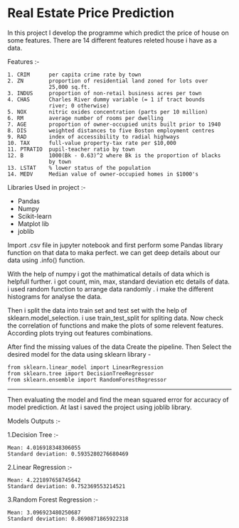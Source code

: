 
# Real Estate Price Prediction 
In this project I develop the programme which predict the price of house 
on some features. There are 14 different features releted house i have as a data. 

Features :-     

    1. CRIM      per capita crime rate by town  
    2. ZN        proportion of residential land zoned for lots over 
                 25,000 sq.ft.  
    3. INDUS     proportion of non-retail business acres per town   
    4. CHAS      Charles River dummy variable (= 1 if tract bounds 
                 river; 0 otherwise)    
    5. NOX       nitric oxides concentration (parts per 10 million)
    6. RM        average number of rooms per dwelling   
    7. AGE       proportion of owner-occupied units built prior to 1940 
    8. DIS       weighted distances to five Boston employment centres   
    9. RAD       index of accessibility to radial highways  
    10. TAX      full-value property-tax rate per $10,000   
    11. PTRATIO  pupil-teacher ratio by town    
    12. B        1000(Bk - 0.63)^2 where Bk is the proportion of blacks 
                 by town    
    13. LSTAT    % lower status of the population       
    14. MEDV     Median value of owner-occupied homes in $1000's    

Libraries Used in project :-    
* Pandas
* Numpy
* Scikit-learn
* Matplot lib
* joblib        

Import .csv file in jupyter notebook and first perform some Pandas library
function on that data to maka perfect. we can get deep details about 
our data using .info() function.    

With the help of numpy i got the mathimatical details of data 
which is helpfull further. i got count, min, max, standard deviation
etc details of data. i used random function to arrange data randomly
. i make the different histograms for analyse the data.

Then i split the data into train set and test set with the help
of sklearn.model_selection. i use train_test_split for spliting
data. Now check the correlation of functions and make the plots
of some relevent features. According plots trying out features 
combinations.   

After find the missing values of the data Create the pipeline.
Then Select the desired model for the data using sklearn library -   

    from sklearn.linear_model import LinearRegression
    from sklearn.tree import DecisionTreeRegressor
    from sklearn.ensemble import RandomForestRegressor
***
Then evaluating the model and find the mean squared error for 
accuracy of model prediction. At last i saved the project 
using joblib library.   

Models Outputs :-

1.Decision Tree :-

    Mean: 4.016918348306055
    Standard deviation: 0.5935280276680469
    
    
2.Linear Regression :-

    Mean: 4.221897658745642
    Standard deviation: 0.752369553214521
    

3.Random Forest Regression :-

    Mean: 3.096923480250687
    Standard deviation: 0.8690871865922318
